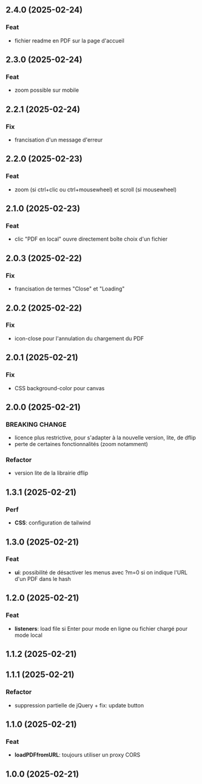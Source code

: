 ## 2.4.0 (2025-02-24)

### Feat

- fichier readme en PDF sur la page d'accueil

## 2.3.0 (2025-02-24)

### Feat

- zoom possible sur mobile

## 2.2.1 (2025-02-24)

### Fix

- francisation d'un message d'erreur

## 2.2.0 (2025-02-23)

### Feat

- zoom (si ctrl+clic ou ctrl+mousewheel) et scroll (si mousewheel)

## 2.1.0 (2025-02-23)

### Feat

- clic "PDF en local" ouvre directement boîte choix d'un fichier

## 2.0.3 (2025-02-22)

### Fix

- francisation de termes "Close" et "Loading"

## 2.0.2 (2025-02-22)

### Fix

- icon-close pour l'annulation du chargement du PDF

## 2.0.1 (2025-02-21)

### Fix

- CSS background-color pour canvas

## 2.0.0 (2025-02-21)

### BREAKING CHANGE

- licence plus restrictive, pour
s'adapter à la nouvelle version, lite, de dflip
- perte de certaines
fonctionnalités (zoom notamment)

### Refactor

- version lite de la librairie dflip

## 1.3.1 (2025-02-21)

### Perf

- **CSS**: configuration de tailwind

## 1.3.0 (2025-02-21)

### Feat

- **ui**: possibilité de désactiver les menus avec ?m=0 si on indique l'URL d'un PDF dans le hash

## 1.2.0 (2025-02-21)

### Feat

- **listeners**: load file si Enter pour mode en ligne ou fichier chargé pour mode local

## 1.1.2 (2025-02-21)

## 1.1.1 (2025-02-21)

### Refactor

- suppression partielle de jQuery + fix: update button

## 1.1.0 (2025-02-21)

### Feat

- **loadPDFfromURL**: toujours utiliser un proxy CORS

## 1.0.0 (2025-02-21)

